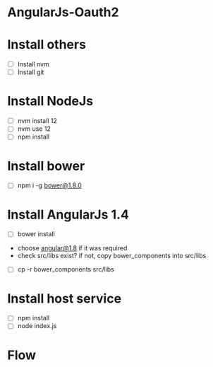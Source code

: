 # AngularJs-Oauth2
# Install others
- [ ] Install nvm
- [ ] Install git
# Install NodeJs
- [ ] nvm install 12
- [ ] nvm use 12
- [ ] npm install
# Install bower 
- [ ] npm i -g bower@1.8.0
# Install AngularJs 1.4
- [ ] bower install
* choose angular@1.8 if it was required
* check src/libs exist?
if not, copy bower_components into src/libs
- [ ] cp -r bower_components src/libs
# Install host service  
- [ ] npm install
- [ ] node index.js

# Flow